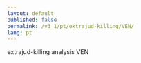 ```yaml
---
layout: default
published: false
permalink: /v3_1/pt/extrajud-killing/VEN/
lang: pt
---
```


extrajud-killing analysis VEN
